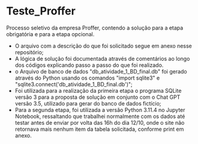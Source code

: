 # Teste_Proffer
Processo seletivo da empresa Proffer, contendo a solução para a etapa obrigatória e para a etapa opcional.

- O arquivo com a descrição do que foi solicitado segue em anexo nesse repositório;
- A lógica de solução foi documentada através de comentários ao longo dos códigos explicando passo a passo do que foi realizado.
- o Arquivo de banco de dados "db_atividade_1_BD_final.db" foi gerado através do Python usando os comandos "import sqlite3" e "sqlite3.connect('db_atividade_1_BD_final.db')";
- Foi utilizada para a realização da primeira etapa o programa SQLite versão 3 para a proposta de solução em conjunto com o Chat GPT versão 3.5, utilizado para gerar do banco de dados fictício;
- Para a segunda etapa, foi utilizada a versão Python 3.11.4 no Jupyter Notebook, ressaltando que trabalhei normalmente com os dados até testar antes de enviar por volta das 16h do dia 12/10, onde o site não retornava mais nenhum item da tabela solicitada, conforme print em anexo.
